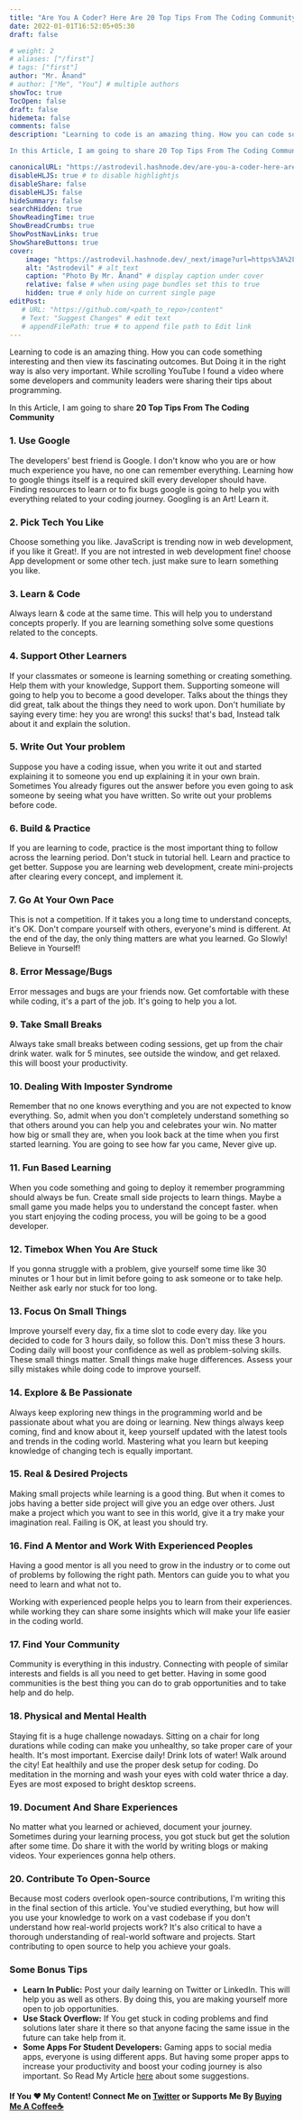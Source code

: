```yaml
---
title: "Are You A Coder? Here Are 20 Top Tips From The Coding Community"
date: 2022-01-01T16:52:05+05:30
draft: false

# weight: 2
# aliases: ["/first"]
# tags: ["first"]
author: "Mr. Ånand"
# author: ["Me", "You"] # multiple authors
showToc: true
TocOpen: false
draft: false
hidemeta: false
comments: false
description: "Learning to code is an amazing thing. How you can code something interesting and then view its fascinating outcomes. But Doing it in the right way is also very important. While scrolling YouTube I found a video where some developers and community leaders were sharing their tips about programming.

In this Article, I am going to share 20 Top Tips From The Coding Community "

canonicalURL: "https://astrodevil.hashnode.dev/are-you-a-coder-here-are-20-top-tips-from-the-coding-community"
disableHLJS: true # to disable highlightjs
disableShare: false
disableHLJS: false
hideSummary: false
searchHidden: true
ShowReadingTime: true
ShowBreadCrumbs: true
ShowPostNavLinks: true
ShowShareButtons: true
cover:
    image: "https://astrodevil.hashnode.dev/_next/image?url=https%3A%2F%2Fcdn.hashnode.com%2Fres%2Fhashnode%2Fimage%2Fupload%2Fv1636480749614%2FEkKXLL5zX.png%3Fw%3D1600%26h%3D840%26fit%3Dcrop%26crop%3Dentropy%26auto%3Dcompress%2Cformat%26format%3Dwebp&w=3840&q=75" # image path/url
    alt: "Astrodevil" # alt text
    caption: "Photo By Mr. Ånand" # display caption under cover
    relative: false # when using page bundles set this to true
    hidden: true # only hide on current single page
editPost:
   # URL: "https://github.com/<path_to_repo>/content"
   # Text: "Suggest Changes" # edit text
   # appendFilePath: true # to append file path to Edit link
---
```


Learning to code is an amazing thing. How you can code something interesting and then view its fascinating outcomes. But Doing it in the right way is also very important. While scrolling YouTube I found a video where some developers and community leaders were sharing their tips about programming.

In this Article, I am going to share **20 Top Tips From The Coding Community** 

### 1. Use Google
The developers' best friend is Google. I don't know who you are or how much experience you have, no one can remember everything. Learning how to google things itself is a required skill every developer should have. Finding resources to learn or to fix bugs google is going to help you with everything related to your coding journey. Googling is an Art! Learn it.

### 2. Pick Tech You Like
Choose something you like. JavaScript is trending now in web development, if you like it Great!. If you are not intrested in web development fine! choose App development or some other tech. just make sure to learn something you like.

### 3. Learn & Code 
Always learn & code at the same time. This will help you to understand concepts properly. If you are learning something solve some questions related to the concepts.

### 4. Support Other Learners
If your classmates or someone is learning something or creating something. Help them with your knowledge, Support them. Supporting someone will going to help you to become a good developer. Talks about the things they did great, talk about the things they need to work upon. Don't humiliate by saying every time: hey you are wrong! this sucks! that's bad, Instead talk about it and explain the solution.

### 5. Write Out Your problem
Suppose you have a coding issue, when you write it out and started explaining it to someone you end up explaining it in your own brain. Sometimes You already figures out the answer before you even going to ask someone by seeing what you have written. So write out your problems before code.

### 6. Build & Practice
If you are learning to code, practice is the most important thing to follow across the learning period. Don't stuck in tutorial hell. Learn and practice to get better. 
Suppose you are learning web development, create mini-projects after clearing every concept, and implement it.

### 7. Go At Your Own Pace
This is not a competition. If it takes you a long time to understand concepts, it's OK. Don't compare yourself with others, everyone's mind is different. At the end of the day, the only thing matters are what you learned. Go Slowly! Believe in Yourself!

### 8. Error Message/Bugs 
Error messages and bugs are your friends now. Get comfortable with these while coding, it's a part of the job. It's going to help you a lot.

### 9. Take Small Breaks 
Always take small breaks between coding sessions, get up from the chair drink water. walk for 5 minutes, see outside the window, and get relaxed. this will boost your productivity.

### 10. Dealing With Imposter Syndrome
Remember that no one knows everything and you are not expected to know everything. So, admit when you don't completely understand something so that others around you can help you and celebrates your win. No matter how big or small they are, when you look back at the time when you first started learning. You are going to see how far you came, Never give up.

### 11. Fun Based Learning
When you code something and going to deploy it remember programming should always be fun. Create small side projects to learn things. Maybe a small game you made helps you to understand the concept faster. when you start enjoying the coding process, you will be going to be a good developer.

### 12. Timebox When You Are Stuck
If you gonna struggle with a problem, give yourself some time like 30 minutes or 1 hour but in limit before going to ask someone or to take help. Neither ask early nor stuck for too long.

### 13. Focus On Small Things
Improve yourself every day, fix a time slot to code every day. like you decided to code for 3 hours daily, so follow this. Don't miss these 3 hours. Coding daily will boost your confidence as well as problem-solving skills. These small things matter. Small things make huge differences. Assess your silly mistakes while doing code to improve yourself.

### 14. Explore & Be Passionate
Always keep exploring new things in the programming world and be passionate about what you are doing or learning. New things always keep coming, find and know about it, keep yourself updated with the latest tools and trends in the coding world. Mastering what you learn but keeping knowledge of changing tech is equally important. 

### 15. Real & Desired Projects
Making small projects while learning is a good thing. But when it comes to jobs having a better side project will give you an edge over others. Just make a project which you want to see in this world, give it a try make your imagination real. Failing is OK, at least you should try. 

### 16. Find A Mentor and Work With Experienced Peoples
Having a good mentor is all you need to grow in the industry or to come out of problems by following the right path. Mentors can guide you to what you need to learn and what not to. 

Working with experienced people helps you to learn from their experiences. while working they can share some insights which will make your life easier in the coding world.

### 17. Find Your Community
Community is everything in this industry. Connecting with people of similar interests and fields is all you need to get better. Having in some good communities is the best thing you can do to grab opportunities and to take help and do help.

### 18. Physical and Mental Health 
Staying fit is a huge challenge nowadays. Sitting on a chair for long durations while coding can make you unhealthy, so take proper care of your health. It's most important. Exercise daily! Drink lots of water! Walk around the city! Eat healthily and use the proper desk setup for coding. Do meditation in the morning and wash your eyes with cold water thrice a day. Eyes are most exposed to bright desktop screens.

### 19. Document And Share Experiences
No matter what you learned or achieved, document your journey. Sometimes during your learning process, you got stuck but get the solution after some time. Do share it with the world by writing blogs or making videos. Your experiences gonna help others. 

### 20. Contribute To Open-Source
Because most coders overlook open-source contributions, I'm writing this in the final section of this article. You've studied everything, but how will you use your knowledge to work on a vast codebase if you don't understand how real-world projects work? It's also critical to have a thorough understanding of real-world software and projects. Start contributing to open source to help you achieve your goals.

### Some Bonus Tips

- **Learn In Public:** Post your daily learning on Twitter or LinkedIn. This will help you as well as others. By doing this, you are making yourself more open to job opportunities.
- **Use Stack Overflow:** If You get stuck in coding problems and find solutions later share it there so that anyone facing the same issue in the future can take help from it. 
- **Some Apps For Student Developers:**  Gaming apps to social media apps, everyone is using different apps. But having some proper apps to increase your productivity and boost your coding journey is also important. So Read My Article  [here](https://astrodevil.hashnode.dev/some-apps-for-student-developer)  about some suggestions.

#### If You ❤️ My Content! Connect Me on  [Twitter](https://mobile.twitter.com/Astrodevil_) or Supports Me By [Buying Me A Coffee☕](https://www.buymeacoffee.com/Astrodevil)




